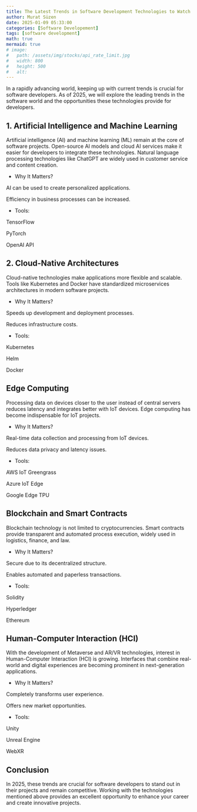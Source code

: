 ```yaml
---
title: The Latest Trends in Software Development Technologies to Watch in 2025
author: Murat Süzen
date: 2025-01-09 05:33:00
categories: [Software Developement]
tags: [software development]
math: true
mermaid: true
# image:
#   path: /assets/img/stocks/api_rate_limit.jpg
#   width: 800
#   height: 500
#   alt:
---
```


In a rapidly advancing world, keeping up with current trends is crucial for software developers. As of 2025, we will explore the leading trends in the software world and the opportunities these technologies provide for developers.

## 1. Artificial Intelligence and Machine Learning

Artificial intelligence (AI) and machine learning (ML) remain at the core of software projects. Open-source AI models and cloud AI services make it easier for developers to integrate these technologies. Natural language processing technologies like ChatGPT are widely used in customer service and content creation.

- Why It Matters?

AI can be used to create personalized applications.

Efficiency in business processes can be increased.

- Tools:

TensorFlow

PyTorch

OpenAI API

## 2. Cloud-Native Architectures

Cloud-native technologies make applications more flexible and scalable. Tools like Kubernetes and Docker have standardized microservices architectures in modern software projects.

- Why It Matters?

Speeds up development and deployment processes.

Reduces infrastructure costs.

- Tools:

Kubernetes

Helm

Docker

## Edge Computing

Processing data on devices closer to the user instead of central servers reduces latency and integrates better with IoT devices. Edge computing has become indispensable for IoT projects.

- Why It Matters?

Real-time data collection and processing from IoT devices.

Reduces data privacy and latency issues.

- Tools:

AWS IoT Greengrass

Azure IoT Edge

Google Edge TPU

## Blockchain and Smart Contracts

Blockchain technology is not limited to cryptocurrencies. Smart contracts provide transparent and automated process execution, widely used in logistics, finance, and law.

- Why It Matters?

Secure due to its decentralized structure.

Enables automated and paperless transactions.

- Tools:

Solidity

Hyperledger

Ethereum

## Human-Computer Interaction (HCI)

With the development of Metaverse and AR/VR technologies, interest in Human-Computer Interaction (HCI) is growing. Interfaces that combine real-world and digital experiences are becoming prominent in next-generation applications.

- Why It Matters?

Completely transforms user experience.

Offers new market opportunities.

- Tools:

Unity

Unreal Engine

WebXR

## Conclusion

In 2025, these trends are crucial for software developers to stand out in their projects and remain competitive. Working with the technologies mentioned above provides an excellent opportunity to enhance your career and create innovative projects.
